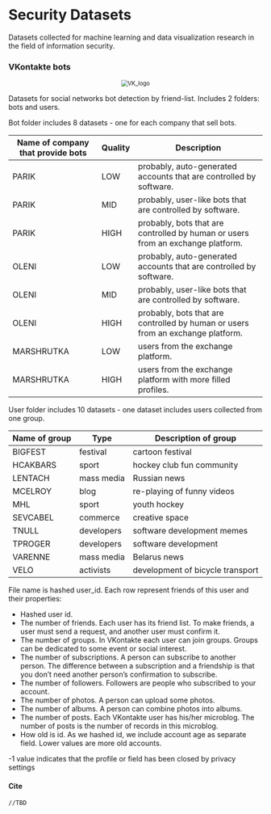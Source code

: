 # Security Datasets

Datasets collected for machine learning and data visualization research in the field of information security.

### VKontakte bots

<p align="center">
  <img src="https://upload.wikimedia.org/wikipedia/commons/2/21/VK.com-logo.svg" alt="VK_logo" style="zoom:80%;" />
</p>

Datasets for social networks bot detection by friend-list. Includes 2 folders: bots and users.

Bot folder includes 8 datasets - one for each company that sell bots.

| Name of company that provide bots | Quality | Description                                                  |
| --------------------------------- | ------- | ------------------------------------------------------------ |
| PARIK                             | LOW     | probably, auto-generated accounts that are controlled by software. |
| PARIK                             | MID     | probably, user-like bots that are controlled by software.    |
| PARIK                             | HIGH    | probably, bots that are controlled by human or users from an exchange platform. |
| OLENI                             | LOW     | probably, auto-generated accounts that are controlled by software. |
| OLENI                             | MID     | probably, user-like bots that are controlled by software.    |
| OLENI                             | HIGH    | probably, bots that are controlled by human or users from an exchange platform. |
| MARSHRUTKA                        | LOW     | users from the exchange platform.                            |
| MARSHRUTKA                        | HIGH    | users from the exchange platform with more filled profiles.  |

User folder includes 10 datasets - one dataset includes users collected from one group.

| Name of group | Type       | Description of group             |
| ------------- | ---------- | -------------------------------- |
| BIGFEST       | festival   | cartoon festival                 |
| HCAKBARS      | sport      | hockey club fun community        |
| LENTACH       | mass media | Russian news                     |
| MCELROY       | blog       | re-playing of funny videos       |
| MHL           | sport      | youth hockey                     |
| SEVCABEL      | commerce   | creative space                   |
| TNULL         | developers | software development memes       |
| TPROGER       | developers | software development             |
| VARENNE       | mass media | Belarus news                     |
| VELO          | activists  | development of bicycle transport |

File name is hashed user_id. Each row represent friends of this user and their properties:

- Hashed user id.
- The number of friends. Each user has its friend list. To make friends, a user must send a request, and another user must confirm it.
- The number of groups. In VKontakte each user can join groups. Groups can be dedicated to some event or social interest.
- The number of subscriptions. A person can subscribe to another person. The difference between a subscription and a friendship is that you don’t need another person’s confirmation to subscribe.
- The number of followers. Followers are people who subscribed to your account.
- The number of photos. A person can upload some photos.
- The number of albums. A person can combine photos into albums.
- The number of posts. Each VKontakte user has his/her microblog. The number of posts is the number of records in this microblog.
- How old is id. As we hashed id, we include account age as separate field. Lower values are more old accounts.

-1 value indicates that the profile or field has been closed by privacy settings

#### Cite

```tex
//TBD
```
